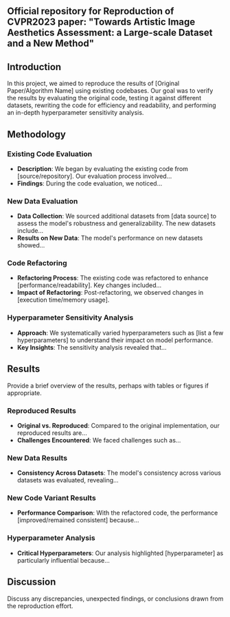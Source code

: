 ## Official repository for Reproduction of CVPR2023 paper: "Towards Artistic Image Aesthetics Assessment: a Large-scale Dataset and a New Method"

## Introduction

In this project, we aimed to reproduce the results of [Original Paper/Algorithm Name] using existing codebases. Our goal was to verify the results by evaluating the original code, testing it against different datasets, rewriting the code for efficiency and readability, and performing an in-depth hyperparameter sensitivity analysis.

## Methodology

### Existing Code Evaluation

- **Description**: We began by evaluating the existing code from [source/repository]. Our evaluation process involved...
- **Findings**: During the code evaluation, we noticed...

### New Data Evaluation

- **Data Collection**: We sourced additional datasets from [data source] to assess the model's robustness and generalizability. The new datasets include...
- **Results on New Data**: The model's performance on new datasets showed...

### Code Refactoring

- **Refactoring Process**: The existing code was refactored to enhance [performance/readability]. Key changes included...
- **Impact of Refactoring**: Post-refactoring, we observed changes in [execution time/memory usage].

### Hyperparameter Sensitivity Analysis

- **Approach**: We systematically varied hyperparameters such as [list a few hyperparameters] to understand their impact on model performance.
- **Key Insights**: The sensitivity analysis revealed that...

## Results

Provide a brief overview of the results, perhaps with tables or figures if appropriate.

### Reproduced Results

- **Original vs. Reproduced**: Compared to the original implementation, our reproduced results are...
- **Challenges Encountered**: We faced challenges such as...

### New Data Results

- **Consistency Across Datasets**: The model's consistency across various datasets was evaluated, revealing...

### New Code Variant Results

- **Performance Comparison**: With the refactored code, the performance [improved/remained consistent] because...

### Hyperparameter Analysis

- **Critical Hyperparameters**: Our analysis highlighted [hyperparameter] as particularly influential because...

## Discussion

Discuss any discrepancies, unexpected findings, or conclusions drawn from the reproduction effort.

